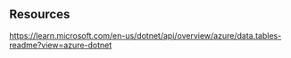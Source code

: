 ## Resources
https://learn.microsoft.com/en-us/dotnet/api/overview/azure/data.tables-readme?view=azure-dotnet
